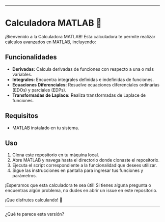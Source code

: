 
---

# Calculadora MATLAB 🧮

¡Bienvenido a la Calculadora MATLAB! Esta calculadora te permite realizar cálculos avanzados en MATLAB, incluyendo:

## Funcionalidades

- **Derivadas:** Calcula derivadas de funciones con respecto a una o más variables.
- **Integrales:** Encuentra integrales definidas e indefinidas de funciones.
- **Ecuaciones Diferenciales:** Resuelve ecuaciones diferenciales ordinarias (EDOs) y parciales (EDPs).
- **Transformadas de Laplace:** Realiza transformadas de Laplace de funciones.

## Requisitos

- MATLAB instalado en tu sistema.

## Uso

1. Clona este repositorio en tu máquina local.
2. Abre MATLAB y navega hasta el directorio donde clonaste el repositorio.
3. Ejecuta el script correspondiente a la funcionalidad que desees utilizar.
4. Sigue las instrucciones en pantalla para ingresar tus funciones y parámetros.

¡Esperamos que esta calculadora te sea útil! Si tienes alguna pregunta o encuentras algún problema, no dudes en abrir un issue en este repositorio.

¡Que disfrutes calculando! 🚀

--- 

¿Qué te parece esta versión?
